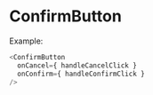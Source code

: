# ConfirmButton 

Example:

```js
<ConfirmButton
  onCancel={ handleCancelClick }
  onConfirm={ handleConfirmClick }
/>
```
